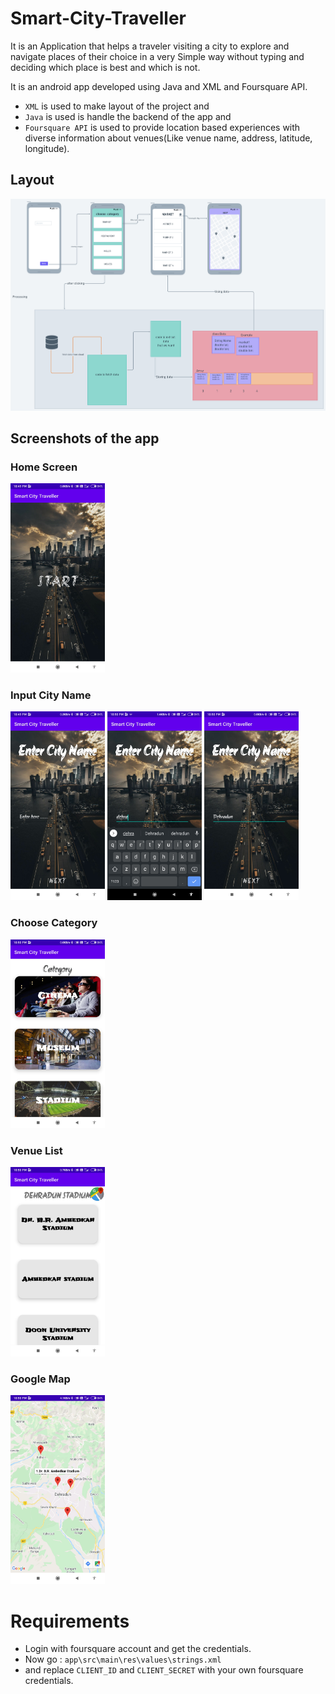 # Smart-City-Traveller

It is an Application that helps a traveler visiting a city to explore and navigate places of their choice in a very Simple way without typing and deciding which place is best and which is not.


It is an android app developed using Java and XML and Foursquare API.
- `XML` is used to make layout of the project and 
- `Java` is used is handle the backend of the app and 
- `Foursquare API` is used to provide location based experiences with diverse information about venues(Like venue name, address, latitude, longitude).

## Layout

![layout](./img/layout.png)

## Screenshots of the app

### Home Screen

<img src="./img/homeScreen.jpg" alt="home" width="30%" >

### Input City Name

<img src="./img/inputCity1.jpg" alt="inputCityName" width="30%" > <img src="./img/inputCity2.jpg" alt="inputCityName" width="30%" > <img src="./img/inputCity3.jpg" alt="inputCityName" width="30%" >

### Choose Category

<img src="./img/chooseCategory.jpg" alt="chooseCategory" width="30%" >

### Venue List

<img src="./img/displayVenues.jpg" alt="venueList" width="30%" >

### Google Map

<img src="./img/googleMap.jpg" alt="googleMap" width="30%" >



# Requirements

- Login with foursquare account and get the credentials.
- Now go : 
`app\src\main\res\values\strings.xml`
- and replace `CLIENT_ID` and `CLIENT_SECRET` with your own foursquare credentials.
